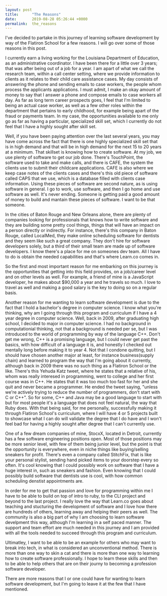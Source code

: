 ```yaml
---
layout: post
title:      "The Reasons"
date:       2019-08-28 05:26:44 +0000
permalink:  the_reasons
---
```


 
 I've decided to partake in this journey of learning software development by way of the Flatiron School for a few reasons. I will go over some of those reasons in this post.
 
 I currently earn a living working for the Louisiana Department of Education, as an administrative coordinator. I have been there for a little over 3 years; that was after being out of a job for a year. I am apart of what we call the research team, within a call center setting, where we provide information to clients as it relates to their child care assistance cases. My day consists of answering the phone and sending emails to case workers, the people whom process the applicants applications. I must admit, I make an okay amount of money to say that I answer a phone and compose emails to case workers all day. As far as long term career prospects goes, I feel that I'm limited to being an actual case worker, as well as a few other roles within the department that pertains to early childhood, for example being apart of the fraud or payments team. In my case, the opportunities available to me only go as far as having a particular, specialized skill set, which I currently do not feel that I have a highly sought after skill set. 
 
 Well, if you have been paying attention over the last several years, you may have come across the fact that there is one highly specialized skill set that is in high demand and that will be in high demand for the next 15 to 20 years at a minimum. That skillset is knowing how to create software. At my job, we use plenty of software to get our job done. There's TouchPoint, the software used to take and make calls, and there is CAFE, the system the clients use to submit their childcare applications. CAFE is also where we keep case notes of the clients cases and there's this old piece of software called CAPS that we use, which is a database filled with clients case information. Using these pieces of software are second nature, as is using software in general. I go to work, use software, and then I go home and use software as well. It's never ending. Someone is getting paid a good amount of money to build and mantain these pieces of software. I want to be that someone. 
 
 In the cities of Baton Rouge and New Orleans alone, there are plenty of companies looking for professionals that knows how to write software and they are building some pretty cool things, things that will have an impact on a person directly or indirectly. For instance, there's this company in Baton Rouge, called LocalMed, they make online scheduling software for dentists and they seem like such a great company. They don't hire for software developers solely, but a third of their small team are made up of software developers. I know there's a place for me on someones dev team. All I have to do is obtain the needed capabilities and that's where Learn.co comes in.
 
 So the first and most important reason for me embarking on this journey is the opportunities that getting into this field provides, on  a job/career level and on other levels as well. For example, a friend of mine is a JavaScript developer, he makes about $90,000 a year and he travels so much. I love to travel as well and making a good salary is the key to doing so on a regular basis.
 
 Another reason for me wanting to learn software development is due to the fact that I hold a bachelor's degree in computer science. I know what you're thinking, why am I going through this program and curriculum if I have a 4 year degree in computer science. Well, back in 2009, after graduating high school, I decided to major in computer science. I had no background in computationial thinking, not that a background is needed per se, but I was introduced to the world of programming by way of the language C++. Don't get me wrong, C++ is a promising language, but I could never get past the basics, with how difficult of a language it is, and honestly I checked out mentally long before making it to year 4. Not that I condone quitting, but I should have chosen another major at least, for instance business(supply chain) and learned to program the way that I'm going about it currently, although back in 2009 there was no such thing as a Flatiron School or the like. There's this Yehuda Katz tweet, where he states that a relative of his, whom was really interesed in programming, went to college and her first course was in C++. He states that it was too much too fast for her and she quit and never became a programmer. He ended the tweet saying, "unless we're actively trying to reduce the number of programmers, don't start with C or C++". So for some, C++ and Java may be  a good language to start with but for most people it's a language that does not feel natural, the way that Ruby does. With that being said, for me personally, successfully making it through Flatiron School's curriculum, where I will have 4 or 5 projects built to showcase what I can do will validate the degree that I do have and I won't feel bad for having a highly sought after degree that I can't currently use. 
 
 One of a few dream companies of mine, StocxX, located in Detroit, currently has a few software engineering positions open. Most of those positions may be more senior level, with few of them being junior level, but the point is that the opportunity is everywhere, even in niche things like buying/selling sneakers for profit.  There's even a company called StitchFix, that is like your personal stylist, sending hand picked items to your doorstep every so often. It's cool knowing that I could possibly work on software that I have a huge interest in, such as sneakers and fashion. Even knowing that I could possibly build software that dentists use is cool, with how common scheduling denstist appointments are. 
 
 In order for me to get that passion and love for programming within me I have to be able to build on top of intro to ruby, to the CLI project and beyond to the last project. I really love the way that Learn.co goes about teaching and stucturing the development of software and I love how there are hundreds of others, learning away and helping their peers as well. The community is also a big part of why I am choosing to learn software develpment this way, although I'm learning in a self paced manner. The support and team effort are much needed in this journey and I am provided with all the tools needed to succeed through this program and curriculum. 
 
 Ultimatley, I want to be able to be an example for others who may want to break into tech, in what is considered an unconventional method. There is more than one way to skin a cat and there is more than one way to learning how to create software professionally.  I hope to learn these skills and then to be able to help others that are on their journy to becoming a profession software developer. 
 
 There are more reasons that I or one could have for wanting to learn software development,  but I'm going to leave it at the few that I have mentioned.
 




